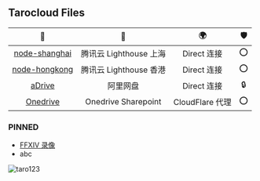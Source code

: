 ## Tarocloud Files

📂 | 💾 | 🌍 | 🛡️
:-: | :-: | :-: | :-: 
[node-shanghai](/node-shanghai) | 腾讯云 Lighthouse 上海 | Direct 连接 | ⭕
[node-hongkong](/node-hongkong) | 腾讯云 Lighthouse 香港 | Direct 连接 | ⭕
[aDrive](/aDrive) | 阿里网盘 | Direct 连接 | 🔒
[Onedrive](/Onedrive) | Onedrive Sharepoint | CloudFlare 代理 | ⭕

### PINNED
- [FFXIV 录像](/Onedrive/Media/Record/OBS)
- abc

![taro123](https://count.getloli.com/get/@taro123?theme=asoul)
